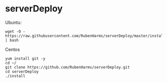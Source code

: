 # serverDeploy

Ubuntu:

```
wget -O - https://raw.githubusercontent.com/RubenHarms/serverDeploy/master/installUbuntu.sh | bash
```

Centos

```
yum install git -y
cd ~/
git clone https://github.com/RubenHarms/serverDeploy.git
cd serverDeploy
./install
```
